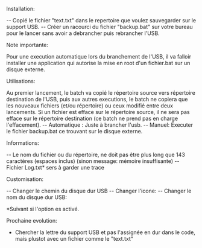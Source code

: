 Installation:

-- Copié le fichier "text.txt" dans le repertoire que voulez sauvegarder sur le support USB.
-- Créer un racourci du fichier "backup.bat" sur votre bureau pour le lancer sans avoir a debrancher puis rebrancher l'USB.

Note importante:

Pour une execution automatique lors du branchement de l'USB, il va falloir installer une application qui autorise la mise en root d'un fichier.bat sur un disque externe.


Utilisations:

Au premier lancement, le batch va copié le répertoire source vers répertoire destination de l'USB, puis aux autres executions, le batch ne copiera
que les nouveaux fichiers (et/ou répertoire) ou ceux modifié entre deux lancements. Si un fichier est efface sur le répertoire source, il ne sera
pas efface sur le répertoire destination (ce batch ne prend pas en charge l'effacement).
-- Automatique : Juste à brancher l'usb.
-- Manuel: Executer le fichier backup.bat ce trouvant sur le disque externe.

Informations:

-- Le nom du fichier ou du répertoire, ne doit pas être plus long que 143 caractères (espaces inclus) (sinon message: mémoire insuffisante)
-- Fichier Log.txt* sers à garder une trace

Customisation:

-- Changer le chemin du disque dur USB
-- Changer l'icone:
-- Changer le nom du disque dur USB:

*Suivant si l'option es activé.

Prochaine evolution:

- Chercher la lettre du support USB et pas l'assignée en dur dans le code, mais plustot avec un fichier comme le "text.txt"
